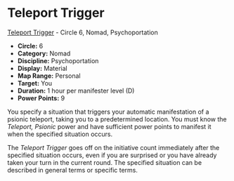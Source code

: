 # Teleport Trigger

[Teleport Trigger](/Psionics/T/TeleportTrigger.md) - Circle 6, Nomad, Psychoportation

- **Circle:** 6
- **Category:** Nomad
- **Discipline:** Psychoportation
- **Display:** Material
- **Map Range:** Personal
- **Target:** You
- **Duration:** 1 hour per manifester level (D)
- **Power Points:** 9

You specify a situation that triggers your automatic manifestation of a psionic teleport, taking you to a predetermined location. You must know the *Teleport, Psionic* power and have sufficient power points to manifest it when the specified situation occurs.

The *Teleport Trigger* goes off on the initiative count immediately after the specified situation occurs, even if you are surprised or you have already taken your turn in the current round. The specified situation can be described in general terms or specific terms.
